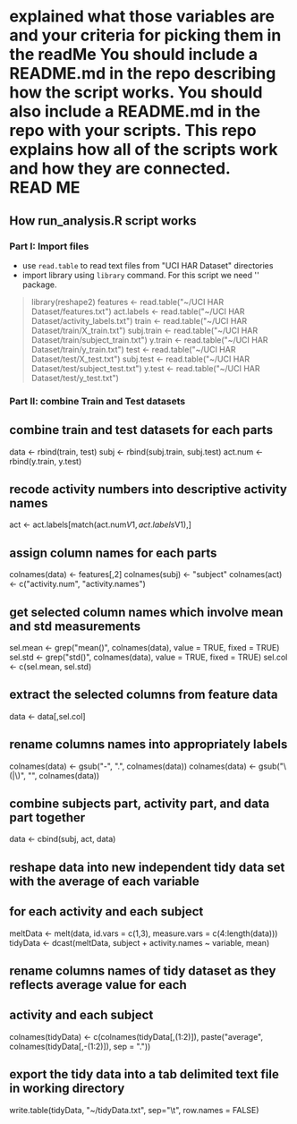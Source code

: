 explained what those variables are and your criteria for picking them in the readMe
You should include a README.md in the repo describing how the script works. 
You should also include a README.md in the repo with your scripts. This repo explains how all of the scripts work and how they are connected.  
READ ME
=======

## How run_analysis.R script works

### Part I: Import files

* use `read.table` to read text files from "UCI HAR Dataset" directories
* import library using `library` command. For this script we need '<reshape2>' package.

> library(reshape2)
> features <- read.table("~/UCI HAR Dataset/features.txt")
> act.labels <- read.table("~/UCI HAR Dataset/activity_labels.txt")
> train <- read.table("~/UCI HAR Dataset/train/X_train.txt")
> subj.train <- read.table("~/UCI HAR Dataset/train/subject_train.txt")
> y.train <- read.table("~/UCI HAR Dataset/train/y_train.txt")
> test <- read.table("~/UCI HAR Dataset/test/X_test.txt")
> subj.test <- read.table("~/UCI HAR Dataset/test/subject_test.txt")
> y.test <- read.table("~/UCI HAR Dataset/test/y_test.txt")</code>

### Part II: combine Train and Test datasets

## combine train and test datasets for each parts
data <- rbind(train, test)
subj <- rbind(subj.train, subj.test)
act.num <- rbind(y.train, y.test)

## recode activity numbers into descriptive activity names
act <- act.labels[match(act.num$V1, act.labels$V1),]

## assign column names for each parts
colnames(data) <- features[,2]
colnames(subj) <- "subject"
colnames(act) <- c("activity.num", "activity.names")

## get selected column names which involve mean and std measurements
sel.mean <- grep("mean()", colnames(data), value = TRUE, fixed = TRUE)
sel.std <- grep("std()", colnames(data), value = TRUE, fixed = TRUE)
sel.col <- c(sel.mean, sel.std)

## extract the selected columns from feature data
data <- data[,sel.col]

## rename columns names into appropriately labels
colnames(data) <- gsub("-", ".", colnames(data))
colnames(data) <- gsub("\\(|\\)", "", colnames(data))

## combine subjects part, activity part, and data part together
data <- cbind(subj, act, data)

## reshape data into new independent tidy data set with the average of each variable
## for each activity and each subject
meltData <- melt(data, id.vars = c(1,3), measure.vars = c(4:length(data)))
tidyData <- dcast(meltData, subject + activity.names ~ variable, mean)

## rename columns names of tidy dataset as they reflects average value for each
## activity and each subject
colnames(tidyData) <- c(colnames(tidyData[,(1:2)]), paste("average", colnames(tidyData[,-(1:2)]), sep = "."))

## export the tidy data into a tab delimited text file in working directory
write.table(tidyData, "~/tidyData.txt", sep="\t", row.names = FALSE)